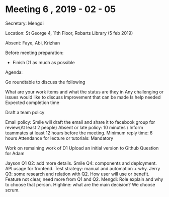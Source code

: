 # Meeting 6 , 2019 - 02 - 05

Secretary: Mengdi

Location: St George 4, 11th Floor, Robarts Library (5 feb 2019)

Absent: Faye, Abi, Krizhan

Before meeting preparation: 
* Finish D1 as much as possible 

Agenda: 

Go roundtable to discuss the following

What are your work items and what the status are they in
Any challenging or issues would like to discuss
Improvement that can be made
Is help needed
Expected completion time

Draft a team policy

Email policy: Smile will draft the email and share it to facebook group for review(At least 2 people)
Absent or late policy: 10 minutes / Inform teammates at least 12 hours before the meeting. 
Minimum reply time: 6 hours
Attendance for lecture or tutorials:   Mandatory

Work on remaining work of D1
Upload an initial version to Github
Question for Adam

Jayson Q1 Q2: add more details.
Smile Q4: components and deployment. API usage for frontend. Test strategy: manual and automation + why. 
Jerry Q3: some research and relation with Q2. How user will use or benefit. Feature not clear, need more from Q1 and Q2.
Mengdi: Role explain and why to choose that person. Highline: what are the main decision? We choose scrum. 
